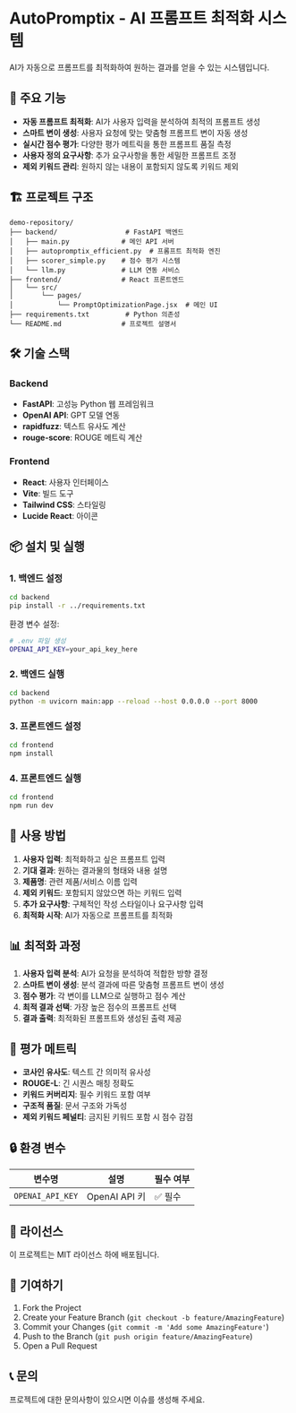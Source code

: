 # AutoPromptix - AI 프롬프트 최적화 시스템

AI가 자동으로 프롬프트를 최적화하여 원하는 결과를 얻을 수 있는 시스템입니다.

## 🚀 주요 기능

- **자동 프롬프트 최적화**: AI가 사용자 입력을 분석하여 최적의 프롬프트 생성
- **스마트 변이 생성**: 사용자 요청에 맞는 맞춤형 프롬프트 변이 자동 생성
- **실시간 점수 평가**: 다양한 평가 메트릭을 통한 프롬프트 품질 측정
- **사용자 정의 요구사항**: 추가 요구사항을 통한 세밀한 프롬프트 조정
- **제외 키워드 관리**: 원하지 않는 내용이 포함되지 않도록 키워드 제외

## 🏗️ 프로젝트 구조

```
demo-repository/
├── backend/                 # FastAPI 백엔드
│   ├── main.py             # 메인 API 서버
│   ├── autopromptix_efficient.py  # 프롬프트 최적화 엔진
│   ├── scorer_simple.py    # 점수 평가 시스템
│   └── llm.py              # LLM 연동 서비스
├── frontend/               # React 프론트엔드
│   └── src/
│       └── pages/
│           └── PromptOptimizationPage.jsx  # 메인 UI
├── requirements.txt         # Python 의존성
└── README.md               # 프로젝트 설명서
```

## 🛠️ 기술 스택

### Backend
- **FastAPI**: 고성능 Python 웹 프레임워크
- **OpenAI API**: GPT 모델 연동
- **rapidfuzz**: 텍스트 유사도 계산
- **rouge-score**: ROUGE 메트릭 계산

### Frontend
- **React**: 사용자 인터페이스
- **Vite**: 빌드 도구
- **Tailwind CSS**: 스타일링
- **Lucide React**: 아이콘

## 📦 설치 및 실행

### 1. 백엔드 설정

```bash
cd backend
pip install -r ../requirements.txt
```

환경 변수 설정:
```bash
# .env 파일 생성
OPENAI_API_KEY=your_api_key_here
```

### 2. 백엔드 실행

```bash
cd backend
python -m uvicorn main:app --reload --host 0.0.0.0 --port 8000
```

### 3. 프론트엔드 설정

```bash
cd frontend
npm install
```

### 4. 프론트엔드 실행

```bash
cd frontend
npm run dev
```

## 🔧 사용 방법

1. **사용자 입력**: 최적화하고 싶은 프롬프트 입력
2. **기대 결과**: 원하는 결과물의 형태와 내용 설명
3. **제품명**: 관련 제품/서비스 이름 입력
4. **제외 키워드**: 포함되지 않았으면 하는 키워드 입력
5. **추가 요구사항**: 구체적인 작성 스타일이나 요구사항 입력
6. **최적화 시작**: AI가 자동으로 프롬프트를 최적화

## 📊 최적화 과정

1. **사용자 입력 분석**: AI가 요청을 분석하여 적합한 방향 결정
2. **스마트 변이 생성**: 분석 결과에 따른 맞춤형 프롬프트 변이 생성
3. **점수 평가**: 각 변이를 LLM으로 실행하고 점수 계산
4. **최적 결과 선택**: 가장 높은 점수의 프롬프트 선택
5. **결과 출력**: 최적화된 프롬프트와 생성된 출력 제공

## 🎯 평가 메트릭

- **코사인 유사도**: 텍스트 간 의미적 유사성
- **ROUGE-L**: 긴 시퀀스 매칭 정확도
- **키워드 커버리지**: 필수 키워드 포함 여부
- **구조적 품질**: 문서 구조와 가독성
- **제외 키워드 페널티**: 금지된 키워드 포함 시 점수 감점

## 🔒 환경 변수

| 변수명 | 설명 | 필수 여부 |
|--------|------|-----------|
| `OPENAI_API_KEY` | OpenAI API 키 | ✅ 필수 |

## 📝 라이선스

이 프로젝트는 MIT 라이선스 하에 배포됩니다.

## 🤝 기여하기

1. Fork the Project
2. Create your Feature Branch (`git checkout -b feature/AmazingFeature`)
3. Commit your Changes (`git commit -m 'Add some AmazingFeature'`)
4. Push to the Branch (`git push origin feature/AmazingFeature`)
5. Open a Pull Request

## 📞 문의

프로젝트에 대한 문의사항이 있으시면 이슈를 생성해 주세요.
